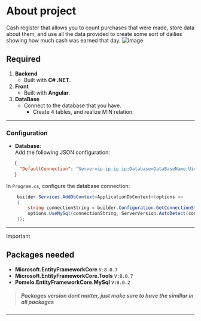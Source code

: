 # About project
Cash register that allows you to count purchases that were made, store data about them, and use all the data provided to create some sort of dailies showing how much cash was earned that day.
![image](https://github.com/user-attachments/assets/405a437c-6483-40aa-8b14-36a9f570abf8)


## Required 
  1. **Backend**
      - Built with **C# .NET**.
  2. **Front**
      - Built with **Angular**.
  3. **DataBase**
      - Connect to the database that you have.
        - Create 4 tables, and realize M:N relation.
    
---

### Configuration 

   - **Database**:  
    Add the following JSON configuration:  
 ```json
    {
      "DefaultConnection": "Server=ip.ip.ip.ip;Database=DataBaseName;Uid=root;Pwd=your_password;"
    }
 ```

 In `Program.cs`, configure the database connection:  

```csharp
    builder.Services.AddDbContext<ApplicationDbContext>(options =>
    {
        string connectionString = builder.Configuration.GetConnectionString("DefaultConnection");
        options.UseMySql(connectionString, ServerVersion.AutoDetect(connectionString));
    });

 ```

---

> [!IMPORTANT]
> <h2>Packages needed</h2>

- **Microsoft.EntityFrameworkCore**  ```V:8.0.7```
- **Microsoft.EntityFrameworkCore.Tools** ```V:8.0.7```
- **Pomelo.EntityFrameworkCore.MySql** ```V:8.0.2```

> <h5>Packages version dont matter, just make sure to have the simillar in all packages</h4>

---

